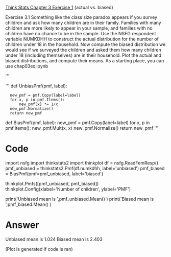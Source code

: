 [Think Stats Chapter 3 Exercise 1](http://greenteapress.com/thinkstats2/html/thinkstats2004.html#toc31) (actual vs. biased)

Exercise 3.1 Something like the class size paradox appears if you survey
children and ask how many children are in their family. Families with many
children are more likely to appear in your sample, and families with no children
have no chance to be in the sample.
Use the NSFG respondent variable NUMKDHH to construct the actual distribution
for the number of children under 18 in the household.
Now compute the biased distribution we would see if we surveyed the children
and asked them how many children under 18 (including themselves) are in
their household.
Plot the actual and biased distributions, and compute their means. As a
starting place, you can use chap03ex.ipynb

'''

'''
  def UnbiasPmf(pmf, label):
  
      new_pmf = pmf.Copy(label=label)
      for x, p in pmf.Items():
          new_pmf[x] *= 1/x
      new_pmf.Normalize()
      return new_pmf
  def BiasPmf(pmf, label):
      new_pmf = pmf.Copy(label=label)
      for x, p in pmf.Items():
          new_pmf.Mult(x, x)
      new_pmf.Normalize()
      return new_pmf
 '''
 
# Code
import nsfg
import thinkstats2
import thinkplot
df = nsfg.ReadFemResp() 
pmf_unbiased = thinkstats2.Pmf(df.numkdhh, label='unbiased')
pmf_biased = BiasPmf(pmf=pmf_unbiased, label='biased')

thinkplot.Pmfs([pmf_unbiased, pmf_biased])
thinkplot.Config(xlabel='Number of children', ylabel='PMF')

print('Unbiased mean is ',pmf_unbiased.Mean() )
print('Biased mean is ',pmf_biased.Mean() )

# Answer
Unbiased mean is 1.024
Biased mean is 2.403

(Plot is generated if code is ran)

